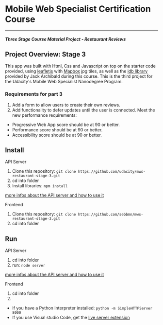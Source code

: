 # Mobile Web Specialist Certification Course
---
#### _Three Stage Course Material Project - Restaurant Reviews_

## Project Overview: Stage 3

This app was built with Html, Css and Javascript on top on the starter code provided, using [leafletjs](https://leafletjs.com/) with [Mapbox](https://www.mapbox.com/) jpg tiles, as well as the [idb library](https://github.com/jakearchibald/idb) provided by Jack Archibald during this course.
This is the third project for the Udacity's Mobile Web Specialist Nanodegree Program.

### Requirements for part 3
1. Add a form to allow users to create their own reviews.
2. Add functionality to defer updates until the user is connected.
Meet the new performance requirements: 

- Progressive Web App score should be at 90 or better.
- Performance score should be at 90 or better.
- Accessibility score should be at 90 or better.



## Install

API Server

1. Clone this repository: `git clone https://github.com/udacity/mws-restaurant-stage-3.git`
2. cd into folder
3. Install libraries: `npm install`

[more infos about the API server and how to use it](https://github.com/udacity/mws-restaurant-stage-3)

Frontend

1. Clone this repository: `git clone https://github.com/sebbmn/mws-restaurant-stage-3.git`
2. cd into folder

## Run

API Server

1. cd into folder
2. run: `node server` 

[more infos about the API server and how to use it](https://github.com/udacity/mws-restaurant-stage-3)

Frontend

1. cd into folder
2.   
- If you have a Python Interpreter installed:  `python -m SimpleHTTPServer 8000`
- If you use Visual studio Code, get the [live server extension](https://marketplace.visualstudio.com/items?itemName=ritwickdey.LiveServer)
